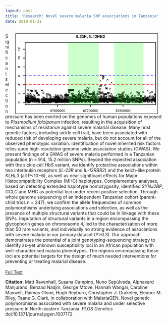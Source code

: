 ```yaml
---
layout: post
title: "Research: Novel severe malaria SNP associations in Tanzania"
date: 2018-01-31
---
```


<img style="float: right; border: 1px solid black" alt="Manhattan plot for IL23R/IL12RB2 association." hspace="20" src="/assets/ILassocTanz.png" width="450px">

Significant selection pressure has been exerted on the genomes of human populations exposed to <i>Plasmodium falciparum</i> infection, resulting in the acquisition of mechanisms of resistance against severe malarial disease. Many host genetic factors, including sickle cell trait, have been associated with reduced risk of developing severe malaria, but do not account for all of the observed phenotypic variation. Identification of novel inherited risk factors relies upon high-resolution genome-wide association studies (GWAS). We present findings of a GWAS of severe malaria performed in a Tanzanian population (n = 914, 15.2 million SNPs). Beyond the expected association with the sickle cell HbS variant, we identify protective associations within two interleukin receptors (<i>IL-23R</i> and <i>IL-12RBR2</i>) and the kelch-like protein <i>KLHL3</i> (all P<10−6), as well as near significant effects for Major Histocompatibility Complex (MHC) haplotypes. Complementary analyses, based on detecting extended haplotype homozygosity, identified <i>SYNJ2BP</i>, <i>GCLC</i> and MHC as potential loci under recent positive selection. Through whole genome sequencing of an independent Tanzanian cohort (parent-child trios n = 247), we confirm the allele frequencies of common polymorphisms underlying associations and selection, as well as the presence of multiple structural variants that could be in linkage with these SNPs. Imputation of structural variants in a region encompassing the glycophorin genes on chromosome 4, led to the characterisation of more than 50 rare variants, and individually no strong evidence of associations with severe malaria in our primary dataset (P>0.3). Our approach demonstrates the potential of a joint genotyping-sequencing strategy to identify as-yet unknown susceptibility loci in an African population with well-characterised malaria phenotypes. The regions encompassing these loci are potential targets for the design of much needed interventions for preventing or treating malarial disease.
<br><br>
[Full Text](https://doi.org/10.1371/journal.pgen.1007172)
<br>
<p style="font-size=0.8em"><b>Citation:</b> Matt Ravenhall, Susana Campino, Nuno Sepúlveda, Alphaxard Manjurano, Behzad Nadjm, George Mtove, Hannah Wangai, Caroline Maxwell, Raimos Olomi, Hugh Reyburn, Christopher J. Drakeley, Eleanor M. Riley, Taane G. Clark, in collaboration with MalariaGEN. Novel genetic polymorphisms associated with severe malaria and under selective pressure in North-eastern Tanzania. <i>PLOS Genetics</i> doi:10.1371/journal.pgen.1007172</p>
